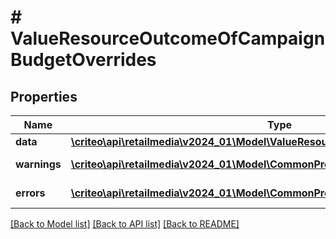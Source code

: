 # # ValueResourceOutcomeOfCampaignBudgetOverrides

## Properties

Name | Type | Description | Notes
------------ | ------------- | ------------- | -------------
**data** | [**\criteo\api\retailmedia\v2024_01\Model\ValueResourceOfCampaignBudgetOverrides**](ValueResourceOfCampaignBudgetOverrides.md) |  | [optional]
**warnings** | [**\criteo\api\retailmedia\v2024_01\Model\CommonProblem[]**](CommonProblem.md) |  | [optional] [readonly]
**errors** | [**\criteo\api\retailmedia\v2024_01\Model\CommonProblem[]**](CommonProblem.md) |  | [optional] [readonly]

[[Back to Model list]](../../README.md#models) [[Back to API list]](../../README.md#endpoints) [[Back to README]](../../README.md)
